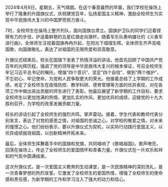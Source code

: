 2024年4月8日，星期五，天气晴朗。在这个春意盎然的早晨，我们学校在操场上举行了隆重的升国旗仪式，庆祝建党百年，弘扬爱国主义精神，激励全校师生为实现中华民族伟大复兴的中国梦而努力奋斗。

7时，全校师生在操场上整齐列队，面向国旗台肃立。国旗护卫队的同学们迈着铿锵有力的步伐，护送着鲜艳的五星红旗走向旗杆。随着军乐队奏响雄壮的《义勇军进行曲》，全体师生注视着国旗冉冉升起，在阳光下熠熠生辉。全体师生齐声高唱国歌，向国旗敬礼，表达了对祖国的无限热爱和崇高敬意。

升旗仪式结束后，校长在国旗下发表了热情洋溢的讲话。他首先回顾了中国共产党百年的光辉历程，强调了党的领导是中华民族伟大复兴的根本保证，号召全校师生牢记习近平总书记的嘱托，增强“四个意识”、坚定“四个自信”、做到“两个维护”，不忘初心、牢记使命，为党和人民争取更大的荣光。他接着总结了上学期的工作成绩，肯定了全校师生在疫情防控、教学科研、德育管理等方面的优异表现，对在各项工作中做出突出贡献的师生进行了表彰。他最后展望了新学期的工作目标，要求全校师生以更加饱满的热情、更加扎实的作风、更加优异的成绩，迎接党的十九大胜利召开，为学校的改革发展贡献力量。

校长的讲话引起了全校师生的强烈共鸣，掌声雷动。接着，学生代表和教师代表分别发言，表达了对党的感恩之情，对祖国的忠诚之心，对学校的敬爱之情，对未来的憧憬之心。他们纷纷表示，要以升旗仪式为契机，以实际行动践行爱国主义，以优异成绩报效祖国，以创新精神开拓未来。

最后，全体师生挥舞着手中的国旗和党旗，共同唱响了《歌唱祖国》。歌声嘹亮，回荡在操场上，传达了全校师生的爱国情怀和青春力量。升旗仪式在一片欢乐和祥和的气氛中圆满结束。

这次升旗仪式，是一次爱国主义教育的生动课堂，是一次民族精神的深刻洗礼，是一次青春梦想的热烈宣誓。它激发了全校师生的爱国热情，增强了全校师生的使命感和责任感，为新学期的工作和学习注入了强大的动力和信心。
